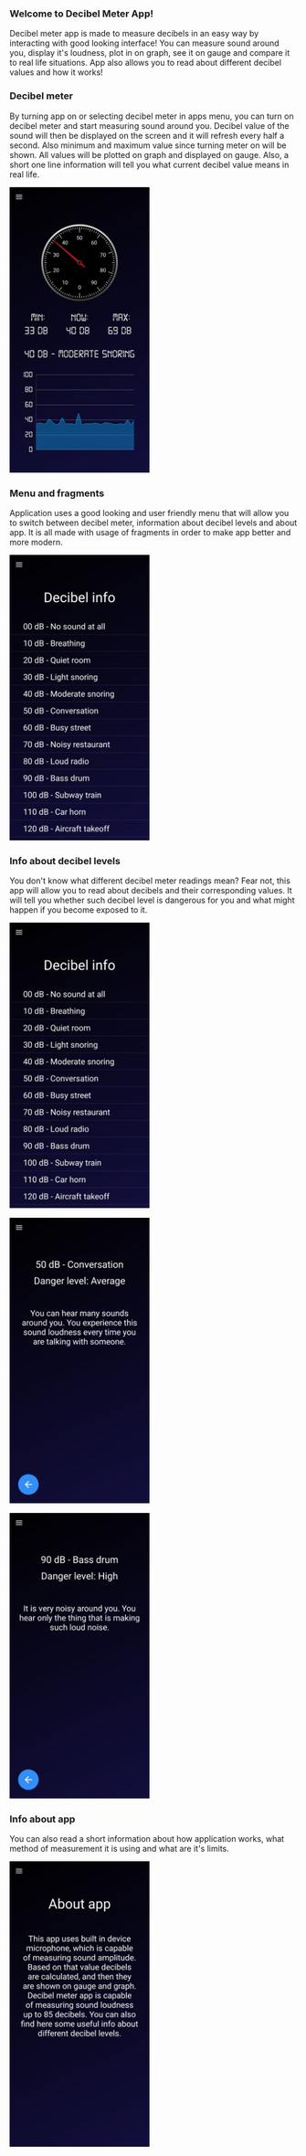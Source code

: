 ### Welcome to Decibel Meter App!
Decibel meter app is made to measure decibels in an easy way by interacting with good looking interface! 
You can measure sound around you, display it's loudness, plot in on graph, see it on gauge and compare it to real life situations. 
App also allows you to read about different decibel values and how it works!

### Decibel meter
By turning app on or selecting decibel meter in apps menu, you can turn on decibel meter and start measuring sound around you. 
Decibel value of the sound will then be displayed on the screen and it will refresh every half a second. Also minimum and maximum value since turning meter on will be shown.
All values will be plotted on graph and displayed on gauge. Also, a short one line information will tell you what current decibel value means in real life.

<p><img height="500px" src="app_screenshots/meter.jpg" /></p>

### Menu and fragments
Application uses a good looking and user friendly menu that will allow you to switch between decibel meter, information about decibel levels and about app. 
It is all made with usage of fragments in order to make app better and more modern.

<p><img height="500px" src="app_screenshots/dec_info.jpg" /></p>

### Info about decibel levels
You don't know what different decibel meter readings mean? Fear not, this app will allow you to read about decibels and their corresponding values. 
It will tell you whether such decibel level is dangerous for you and what might happen if you become exposed to it.

<p><img height="500px" src="app_screenshots/dec_info.jpg" /></p>
<p><img height="500px" src="app_screenshots/dec_info_det_1.jpg" /></p>
<p><img height="500px" src="app_screenshots/dec_info_det_2.jpg" /></p>

### Info about app
You can also read a short information about how application works, what method of measurement it is using and what are it's limits.

<p><img height="500px" src="app_screenshots/app_info.jpg" /></p>
